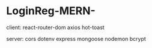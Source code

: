 # LoginReg-MERN-

client: 
react-router-dom
axios
hot-toast

server:
cors
dotenv
express
mongoose
nodemon
bcrypt